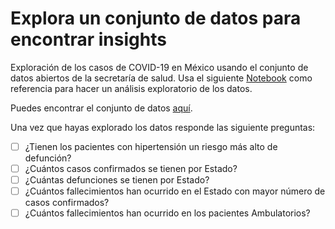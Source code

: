 # Explora un conjunto de datos para encontrar insights

Exploración de los casos de COVID-19 en México usando el conjunto de datos abiertos de la secretaría de salud.
Usa el siguiente [Notebook](https://colab.research.google.com/github/CodeandoMexico/hacking-civico/blob/master/notebooks/05_Exploracion_de_datos.ipynb) como referencia para hacer un análisis exploratorio de los datos.

Puedes encontrar el conjunto de datos [aquí](https://datos.gob.mx/busca/dataset/informacion-referente-a-casos-covid-19-en-mexico).

Una vez que hayas explorado los datos responde las siguiente preguntas:

- [ ] ¿Tienen los pacientes con hipertensión un riesgo más alto de defunción?
- [ ] ¿Cuántos casos confirmados se tienen por Estado?
- [ ] ¿Cuántas defunciones se tienen por Estado?
- [ ] ¿Cuántos fallecimientos han ocurrido en el Estado con mayor número de casos confirmados?
- [ ] ¿Cuántos fallecimientos han ocurrido en los pacientes Ambulatorios?
